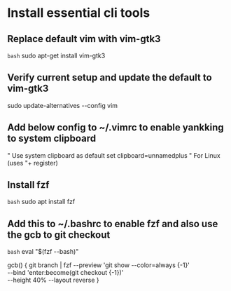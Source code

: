 # Install essential cli tools

## Replace default vim with vim-gtk3

`bash`
sudo apt-get install vim-gtk3

## Verify current setup and update the default to vim-gtk3

sudo update-alternatives --config vim

## Add below config to ~/.vimrc to enable yankking to system clipboard

" Use system clipboard as default
set clipboard=unnamedplus  " For Linux (uses "+ register)

## Install fzf

`bash`
sudo apt install fzf

## Add this to ~/.bashrc to enable fzf and also use the gcb to git checkout

`bash`
eval "$(fzf --bash)"

gcb() {
    git branch | fzf --preview 'git show --color=always {-1}' \
                    --bind 'enter:become(git checkout {-1})' \
                    --height 40% --layout reverse
}
